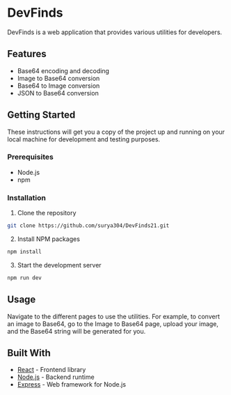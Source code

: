 
# DevFinds

DevFinds is a web application that provides various utilities for developers.

## Features

- Base64 encoding and decoding
- Image to Base64 conversion
- Base64 to Image conversion
- JSON to Base64 conversion

## Getting Started

These instructions will get you a copy of the project up and running on your local machine for development and testing purposes.

### Prerequisites

- Node.js
- npm

### Installation

1. Clone the repository
```sh
git clone https://github.com/surya304/DevFinds21.git
```
2. Install NPM packages
```sh
npm install
```
3. Start the development server
```sh
npm run dev
```

## Usage

Navigate to the different pages to use the utilities. For example, to convert an image to Base64, go to the Image to Base64 page, upload your image, and the Base64 string will be generated for you.


## Built With

- [React](https://reactjs.org/) - Frontend library
- [Node.js](https://nodejs.org/) - Backend runtime
- [Express](https://expressjs.com/) - Web framework for Node.js
